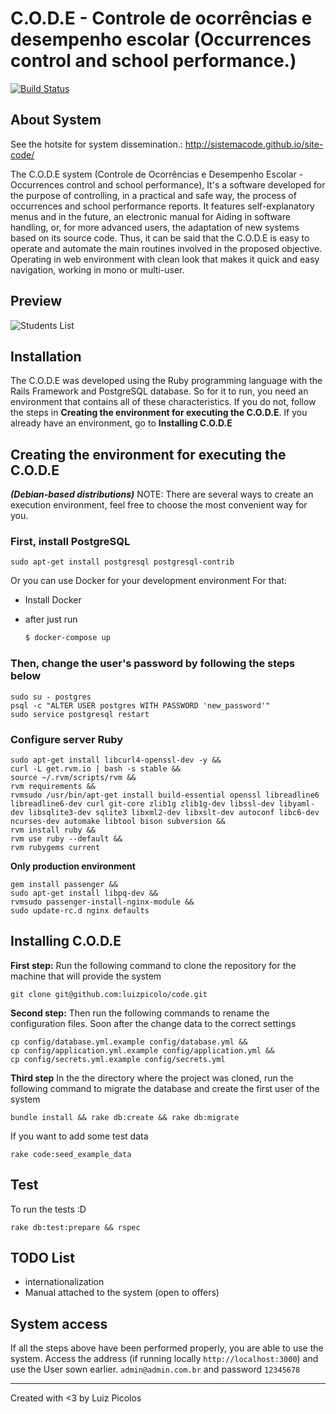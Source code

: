 # C.O.D.E - Controle de ocorrências e desempenho escolar (Occurrences control and school performance.)

[![Build Status](https://travis-ci.org/sistemacode/code.svg?branch=FixedSpecs)](https://travis-ci.org/sistemacode/code)

## About System

See the hotsite for system dissemination.: http://sistemacode.github.io/site-code/

The C.O.D.E system (Controle de Ocorrências e Desempenho Escolar - Occurrences control and school performance), It's a software developed for the purpose of controlling, in a practical and safe way, the process of occurrences and school performance reports.
It features self-explanatory menus and in the future, an electronic manual for Aiding in software handling, or, for more advanced users, the adaptation of new systems based on its source code.
Thus, it can be said that the C.O.D.E is easy to operate and automate the main routines involved in the proposed objective. Operating in web environment with clean look that makes it quick and easy navigation, working in mono or multi-user.

## Preview

![Students List](https://cdn.rawgit.com/sistemacode/code/master/public/screenshots/list_students.png)

## Installation

The C.O.D.E was developed using the Ruby programming language with the Rails Framework and PostgreSQL database. So for it to run, you need an environment that contains all of these characteristics. If you do not, follow the steps in **Creating the environment for executing the C.O.D.E**. If you already have an environment, go to **Installing C.O.D.E**

## Creating the environment for executing the C.O.D.E
***(Debian-based distributions)***
NOTE: There are several ways to create an execution environment, feel free to choose the most convenient way for you.

### First, install PostgreSQL

    sudo apt-get install postgresql postgresql-contrib

Or you can use Docker for your development environment
For that:

- Install Docker
- after just run

    ```Bash
    $ docker-compose up
    ```

### Then, change the user's password by following the steps below

    sudo su - postgres
    psql -c "ALTER USER postgres WITH PASSWORD 'new_password'"
    sudo service postgresql restart

### Configure server Ruby

    sudo apt-get install libcurl4-openssl-dev -y &&
    curl -L get.rvm.io | bash -s stable &&
    source ~/.rvm/scripts/rvm &&
    rvm requirements &&
    rvmsudo /usr/bin/apt-get install build-essential openssl libreadline6 libreadline6-dev curl git-core zlib1g zlib1g-dev libssl-dev libyaml-dev libsqlite3-dev sqlite3 libxml2-dev libxslt-dev autoconf libc6-dev ncurses-dev automake libtool bison subversion &&
    rvm install ruby &&
    rvm use ruby --default &&
    rvm rubygems current

**Only production environment**

    gem install passenger &&
    sudo apt-get install libpq-dev &&
    rvmsudo passenger-install-nginx-module &&
    sudo update-rc.d nginx defaults

## Installing C.O.D.E

**First step:** Run the following command to clone the repository for the machine that will provide the system

    git clone git@github.com:luizpicolo/code.git

**Second step:** Then run the following commands to rename the configuration files. Soon after the change data to the correct settings

    cp config/database.yml.example config/database.yml &&
    cp config/application.yml.example config/application.yml &&
    cp config/secrets.yml.example config/secrets.yml

**Third step** In the the directory where the project was cloned, run the following command to migrate the database and create the first user of the system

    bundle install && rake db:create && rake db:migrate

If you want to add some test data

    rake code:seed_example_data

## Test

To run the tests :D

    rake db:test:prepare && rspec

## TODO List

 - internationalization
 - Manual attached to the system (open to offers)

## System access

If all the steps above have been performed properly, you are able to use the system.
Access the address (if running locally `http://localhost:3000`) and use the User sown earlier.
`admin@admin.com.br` and password `12345678`
______
Created with <3 by Luiz Picolos
